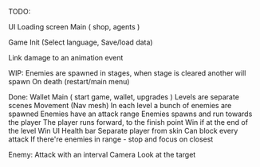 ﻿
TODO:

UI
Loading screen
Main (
shop,
agents
)

Game
Init (Select language, Save/load data)

Link damage to an animation event

WIP:
Enemies are spawned in stages, when stage is cleared another will spawn
On death (restart/main menu)

Done:
Wallet
Main (
start game,
wallet,
upgrades
)
Levels are separate scenes
Movement (Nav mesh)
In each level a bunch of enemies are spawned
Enemies have an attack range
Enemies spawns and run towards the player
The player runs forward, to the finish point
Win if at the end of the level
Win UI
Health bar
Separate player from skin
Can block every attack
If there're enemies in range - stop and focus on closest

Enemy:
Attack with an interval
Camera
Look at the target